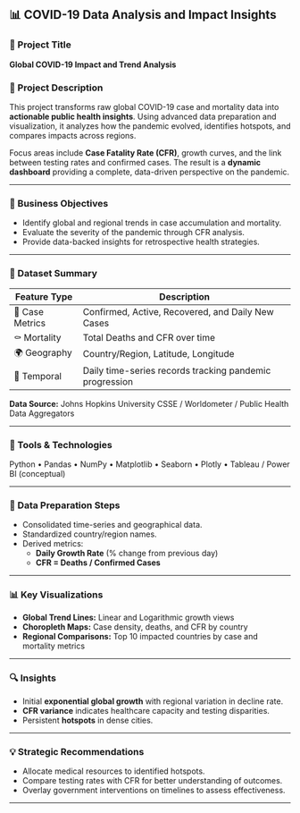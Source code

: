 ## 📊 COVID-19 Data Analysis and Impact Insights  

### 🧠 Project Title  
**Global COVID-19 Impact and Trend Analysis**

### 📘 Project Description  
This project transforms raw global COVID-19 case and mortality data into **actionable public health insights**. Using advanced data preparation and visualization, it analyzes how the pandemic evolved, identifies hotspots, and compares impacts across regions.  

Focus areas include **Case Fatality Rate (CFR)**, growth curves, and the link between testing rates and confirmed cases. The result is a **dynamic dashboard** providing a complete, data-driven perspective on the pandemic.

---

### 🎯 Business Objectives  
- Identify global and regional trends in case accumulation and mortality.  
- Evaluate the severity of the pandemic through CFR analysis.  
- Provide data-backed insights for retrospective health strategies.

---

### 📁 Dataset Summary  

| Feature Type | Description |
|---------------|-------------|
| 🧮 Case Metrics | Confirmed, Active, Recovered, and Daily New Cases |
| ⚰️ Mortality | Total Deaths and CFR over time |
| 🌍 Geography | Country/Region, Latitude, Longitude |
| 📅 Temporal | Daily time-series records tracking pandemic progression |

**Data Source:** Johns Hopkins University CSSE / Worldometer / Public Health Data Aggregators

---

### 🧰 Tools & Technologies  
Python • Pandas • NumPy • Matplotlib • Seaborn • Plotly • Tableau / Power BI (conceptual)

---

### 🧹 Data Preparation Steps  
- Consolidated time-series and geographical data.  
- Standardized country/region names.  
- Derived metrics:  
  - **Daily Growth Rate** (% change from previous day)  
  - **CFR = Deaths / Confirmed Cases**

---

### 📊 Key Visualizations  
- **Global Trend Lines:** Linear and Logarithmic growth views  
- **Choropleth Maps:** Case density, deaths, and CFR by country  
- **Regional Comparisons:** Top 10 impacted countries by case and mortality metrics  

---

### 🔍 Insights  
- Initial **exponential global growth** with regional variation in decline rate.  
- **CFR variance** indicates healthcare capacity and testing disparities.  
- Persistent **hotspots** in dense cities.  

---

### 💡 Strategic Recommendations  
- Allocate medical resources to identified hotspots.  
- Compare testing rates with CFR for better understanding of outcomes.  
- Overlay government interventions on timelines to assess effectiveness.

---
